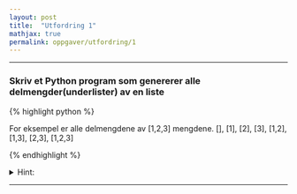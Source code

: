 ```yaml
---
layout: post
title:  "Utfordring 1"
mathjax: true
permalink: oppgaver/utfordring/1
---
```

___
### Skriv et Python program som genererer alle delmengder(underlister) av en liste

{% highlight python %}

For eksempel er alle delmengdene av [1,2,3] mengdene.
[],
[1],
[2],
[3],
[1,2],
[1,3],
[2,3],
[1,2,3]

{% endhighlight %}

<details>
<summary>Hint:</summary>
<p>

Merk at alle elementene i lista inngår i nøyaktig halvparten av delmengdene.

</p>

</details>


___